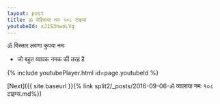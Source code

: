 ```yaml
---
layout: post
title: ॐ रोहिताया नमः १०८ टाइम्स
youtubeId: xJ1S3nwoLVg
---
```

 
 
 ॐ विस्तार लवणा कुपया नमः  
 
 -  जो बहुत व्यापक नमक की तरह है 
 
  
 
  
 
 
 
 
 
 


{% include youtubePlayer.html id=page.youtubeId %}
 
[Next]({{ site.baseurl }}{% link  split2/_posts/2016-09-06-ॐ व्यालाया नमः १०८ टाइम्स.md%})
 
